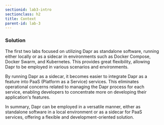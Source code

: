 ```yaml
---
sectionid: lab3-intro
sectionclass: h2
title: Context
parent-id: lab-3
---
```


### Solution

The first two labs focused on utilizing Dapr as standalone software, running either locally or as a sidecar in environments such as Docker Compose, Docker Swarm, and Kubernetes. This provides great flexibility, allowing Dapr to be employed in various scenarios and environments.

By running Dapr as a sidecar, it becomes easier to integrate Dapr as a feature into PaaS (Platform as a Service) services. This eliminates operational concerns related to managing the Dapr process for each service, enabling developers to concentrate more on developing their application's features.

In summary, Dapr can be employed in a versatile manner, either as standalone software in a local environment or as a sidecar for PaaS services, offering a flexible and development-oriented solution.
